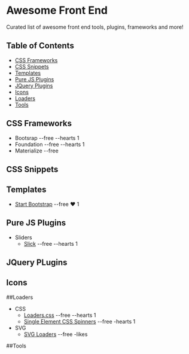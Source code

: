 # Awesome Front End
Curated list of awesome front end tools, plugins, frameworks and more!

## Table of Contents

- [CSS Frameworks](#css-frameworks)
- [CSS Snippets](#css-snippets)
- [Templates](#templates)
- [Pure JS Plugins](#pure-js-plugins)
- [JQuery Plugins](#jquery-plugins)
- [Icons](#icons)
- [Loaders](#loaders)
- [Tools](#tools)

## CSS Frameworks
- Bootsrap --free --hearts 1
- Foundation --free --hearts 1
- Materialize --free

## CSS Snippets


## Templates
- [Start Bootstrap](http://startbootstrap.com/) --free :heart: 1

## Pure JS Plugins
- Sliders
  * [Slick](https://github.com/kenwheeler/slick) --free --hearts 1

## JQuery PLugins


## Icons


##Loaders
- CSS
  * [Loaders.css](https://github.com/ConnorAtherton/loaders.css) --free --hearts 1
  * [Single Element CSS Spinners](https://github.com/lukehaas/css-loaders) --free -hearts 1
- SVG
  * [SVG Loaders](https://github.com/SamHerbert/SVG-Loaders) --free -likes

##Tools
